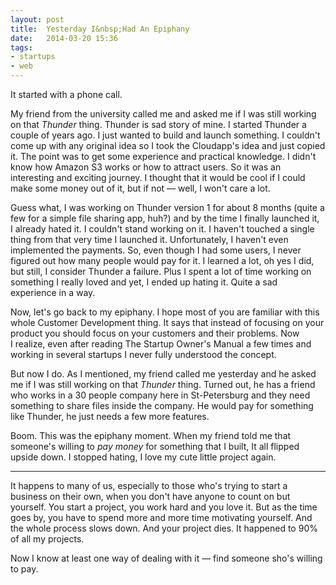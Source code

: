```yaml
---
layout: post
title:  Yesterday I&nbsp;Had An Epiphany
date:   2014-03-20 15:36
tags:
- startups
- web
---
```



It started with a phone call.

My friend from the university called me and asked me if I&nbsp;was still working on that *Thunder* thing. Thunder is sad story of mine. I&nbsp;started Thunder a couple of years ago. I&nbsp;just wanted to build and launch something. I&nbsp;couldn't come up with any original idea so I&nbsp;took the Cloudapp's idea and just copied it. The point was to get some experience and practical knowledge. I&nbsp;didn't know how Amazon S3 works or how to attract users. So it was an interesting and exciting journey. I&nbsp;thought that it would be cool if I&nbsp;could make some money out of it, but if not — well, I&nbsp;won't care a lot.

Guess what, I&nbsp;was working on Thunder version 1 for about 8 months (quite a few for a simple file sharing app, huh?) and by the time I&nbsp;finally launched it, I&nbsp;already hated it. I&nbsp;couldn't stand working on it. I&nbsp;haven't touched a single thing from that very time I&nbsp;launched it. Unfortunately, I&nbsp;haven't even implemented the payments. So, even though I&nbsp;had some users, I&nbsp;never figured out how many people would pay for it. I&nbsp;learned a lot, oh yes I&nbsp;did, but still, I&nbsp;consider Thunder a failure. Plus I&nbsp;spent a lot of time working on something I&nbsp;really loved and yet, I&nbsp;ended up hating it. Quite a sad experience in a way.

Now, let's go back to my epiphany. I&nbsp;hope most of you are familiar with this whole Customer Development thing. It says that instead of focusing on your product you should focus on your customers and their problems. Now I&nbsp;realize, even after reading The Startup Owner's Manual a few times and working in several startups I&nbsp;never fully understood the concept.

But now I&nbsp;do. As I&nbsp;mentioned, my friend called me yesterday and he asked me if I&nbsp;was still working on that *Thunder* thing. Turned out, he has a friend who works in a 30 people company here in St-Petersburg and they need something to share files inside the company. He would pay for something like Thunder, he just needs a few more features.

Boom. This was the epiphany moment. When my friend told me that someone's willing to *pay money* for something that I&nbsp;built, It all flipped upside down. I&nbsp;stopped hating, I&nbsp;love my cute little project again.

---

It happens to many of us, especially to those who's trying to start a business on their own, when you don't have anyone to count on but yourself. You start a project, you work hard and you love it. But as the time goes by, you have to spend more and more time motivating yourself. And the whole process slows down. And your project dies. It happened to 90% of all my projects.

Now I know at least one way of dealing with it — find someone sho's willing to pay.



